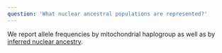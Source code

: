 ```yaml
---
question: 'What nuclear ancestral populations are represented?'
---
```


We report allele frequencies by mitochondrial haplogroup as well as by [inferred nuclear ancestry](/faq#what-populations-are-represented-in-the-gnomad-data).
